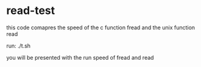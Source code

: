 # read-test

this code comapres the speed of the c function fread and the unix function read

run:
./t.sh

you will be presented with the run speed of fread and read
